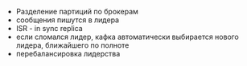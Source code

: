 - Разделение партиций по брокерам 
- сообщения пишутся в лидера
- ISR - in sync replica
- если сломался лидер, кафка автоматически выбирается нового лидера, ближайшего по полноте
- перебалансировка лидерства